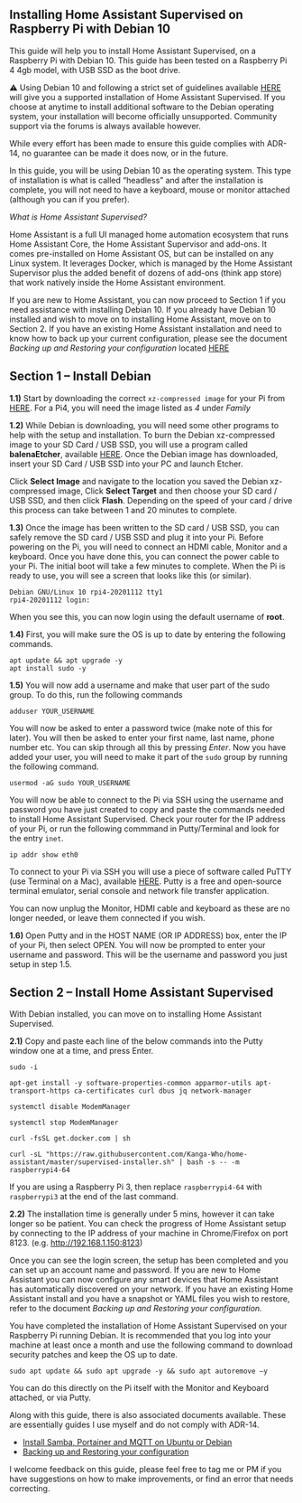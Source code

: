 ## Installing Home Assistant Supervised on Raspberry Pi with Debian 10

This guide will help you to install Home Assistant Supervised, on a Raspberry Pi with Debian 10. This guide has been tested on a Raspberry Pi 4 4gb model, with USB SSD as the boot drive. 

:warning: Using Debian 10 and following a strict set of guidelines available [HERE](https://github.com/home-assistant/architecture/blob/master/adr/0014-home-assistant-supervised.md) will give you a supported installation of Home Assistant Supervised. If you choose at anytime to install additional software to the Debian operating system, your installation will become officially unsupported. Community support via the forums is always available however.

While every effort has been made to ensure this guide complies with ADR-14, no guarantee can be made it does now, or in the future.

In this guide, you will be using Debian 10 as the operating system. This type of installation is what is called “headless” and after the installation is complete, you will not need to have a keyboard, mouse or monitor attached (although you can if you prefer).

*What is Home Assistant Supervised?*

Home Assistant is a full UI managed home automation ecosystem that runs Home Assistant Core, the Home Assistant Supervisor and add-ons. It comes pre-installed on Home Assistant OS, but can be installed on any Linux system. It leverages Docker, which is managed by the Home Assistant Supervisor plus the added benefit of dozens of add-ons (think app store) that work natively inside the Home Assistant environment.

If you are new to Home Assistant, you can now proceed to Section 1 if you need assistance with installing Debian 10. If you already have Debian 10 installed and wish to move on to installing Home Assistant, move on to Section 2. If you have an existing Home Assistant installation and need to know how to back up your current configuration, please see the document  *Backing up and Restoring your configuration* located  [HERE](https://github.com/Kanga-Who/home-assistant/blob/master/Backup%20and%20restore%20your%20config.md)


## Section 1 – Install Debian

**1.1)** Start by downloading the correct `xz-compressed image` for your Pi from [HERE](https://raspi.debian.net/tested-images/). For a Pi4, you will need the image listed as *4* under *Family*

**1.2)** While Debian is downloading, you will need some other programs to help with the setup and installation. To burn the Debian xz-compressed image to your SD Card / USB SSD, you will use a program called **balenaEtcher**, available [HERE](https://www.balena.io/etcher/). Once the Debian image has downloaded, insert your SD Card / USB SSD into your PC and launch Etcher.

Click **Select Image** and navigate to the location you saved the Debian xz-compressed image, Click **Select Target** and then choose your SD card / USB SSD, and then click **Flash**. Depending on the speed of your card / drive this process can take between 1 and 20 minutes to complete.

**1.3)** Once the image has been written to the SD card / USB SSD, you can safely remove the SD card / USB SSD and plug it into your Pi. Before powering on the Pi, you will need to connect an HDMI cable, Monitor and a keyboard. Once you have done this, you can connect the power cable to your Pi. The initial boot will take a few minutes to complete. When the Pi is ready to use, you will see a screen that looks like this (or similar).
```
Debian GNU/Linux 10 rpi4-20201112 tty1
rpi4-20201112 login:
```

When you see this, you can now login using the default username of **root**.

**1.4)** First, you will make sure the OS is up to date by entering the following commands.
```
apt update && apt upgrade -y
apt install sudo -y
```

**1.5)** You will now add a username and make that user part of the sudo group. To do this, run the following commands

```
adduser YOUR_USERNAME
```
You will now be asked to enter a password twice (make note of this for later). You will then be asked to enter your first name, last name, phone number etc. You can skip through all this by pressing *Enter*. Now you have added your user, you will need to make it part of the `sudo` group by running the following command.

```
usermod -aG sudo YOUR_USERNAME
```
You will now be able to connect to the Pi via SSH using the username and password you have just created to copy and paste the commands needed to install Home Assistant Supervised. Check your router for the IP address of your Pi, or run the following commmand in Putty/Terminal and look for the entry `inet`.

```
ip addr show eth0
``` 

To connect to your Pi via SSH you will use a piece of software called PuTTY (use Terminal on a Mac), available [HERE](https://www.chiark.greenend.org.uk/~sgtatham/putty/latest.html). Putty is a free and open-source terminal emulator, serial console and network file transfer application. 

You can now unplug the Monitor, HDMI cable and keyboard as these are no longer needed, or leave them connected if you wish.

**1.6)** Open Putty and in the HOST NAME (OR IP ADDRESS) box, enter the IP of your Pi, then select OPEN. You will now be prompted to enter your username and password. This will be the username and password you just setup in step 1.5.

## Section 2 – Install Home Assistant Supervised

With Debian installed, you can move on to installing Home Assistant Supervised.

**2.1)** Copy and paste each line of the below commands into the Putty window one at a time, and press Enter.

```
sudo -i

apt-get install -y software-properties-common apparmor-utils apt-transport-https ca-certificates curl dbus jq network-manager

systemctl disable ModemManager

systemctl stop ModemManager

curl -fsSL get.docker.com | sh

curl -sL "https://raw.githubusercontent.com/Kanga-Who/home-assistant/master/supervised-installer.sh" | bash -s -- -m raspberrypi4-64
```

If you are using a Raspberry Pi 3, then replace `raspberrypi4-64` with `raspberrypi3` at the end of the last command.


**2.2)** The installation time is generally under 5 mins, however it can take longer so be patient. You can check the progress of Home Assistant setup by connecting to the IP address of your machine in Chrome/Firefox on port 8123. (e.g. http://192.168.1.150:8123) 

Once you can see the login screen, the setup has been completed and you can set up an account name and password. If you are new to Home Assistant you can now configure any smart devices that Home Assistant has automatically discovered on your network. If you have an existing Home Assistant install and you have a snapshot or YAML files you wish to restore, refer to the document *Backing up and Restoring your configuration.*

You have completed the installation of Home Assistant Supervised on your Raspberry Pi running Debian. It is recommended that you log into your machine at least once a month and use the following command to download security patches and keep the OS up to date.

```
sudo apt update && sudo apt upgrade -y && sudo apt autoremove –y
```

You can do this directly on the Pi itself with the Monitor and Keyboard attached, or via Putty.

Along with this guide, there is also associated documents available. These are essentially guides I use myself and do not comply with ADR-14.

- [Install Samba, Portainer and MQTT on Ubuntu or Debian](https://github.com/Kanga-Who/home-assistant/blob/master/Install%20Samba%2C%20Portainer%20and%20MQTT.md)
- [Backing up and Restoring your configuration](https://github.com/Kanga-Who/home-assistant/blob/master/Backup%20and%20restore%20your%20config.md)

I welcome feedback on this guide, please feel free to tag me or PM if you have suggestions on how to make improvements, or find an error that needs correcting.
